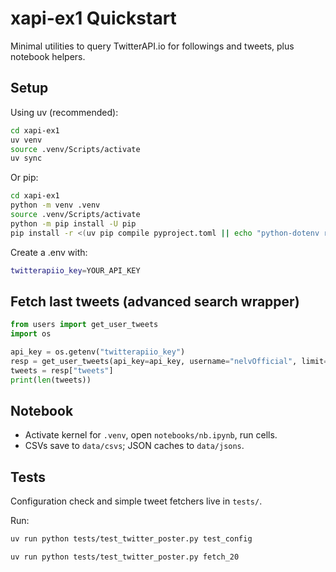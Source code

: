 # xapi-ex1 Quickstart

Minimal utilities to query TwitterAPI.io for followings and tweets, plus notebook helpers.

## Setup

Using uv (recommended):

```bash
cd xapi-ex1
uv venv
source .venv/Scripts/activate
uv sync
```

Or pip:

```bash
cd xapi-ex1
python -m venv .venv
source .venv/Scripts/activate
python -m pip install -U pip
pip install -r <(uv pip compile pyproject.toml || echo "python-dotenv requests pandas")
```

Create a .env with:

```bash
twitterapiio_key=YOUR_API_KEY
```

## Fetch last tweets (advanced search wrapper)

```python
from users import get_user_tweets
import os

api_key = os.getenv("twitterapiio_key")
resp = get_user_tweets(api_key=api_key, username="nelvOfficial", limit=20, include_replies=True)
tweets = resp["tweets"]
print(len(tweets))
```

## Notebook

- Activate kernel for `.venv`, open `notebooks/nb.ipynb`, run cells.
- CSVs save to `data/csvs`; JSON caches to `data/jsons`.

## Tests

Configuration check and simple tweet fetchers live in `tests/`.

Run:

```bash
uv run python tests/test_twitter_poster.py test_config
```

```bash
uv run python tests/test_twitter_poster.py fetch_20
```


